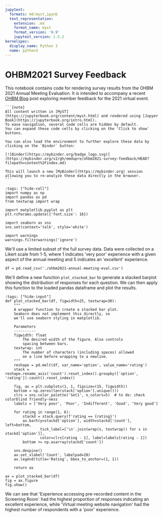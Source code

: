 ```yaml
---
jupytext:
  formats: md:myst,ipynb
  text_representation:
    extension: .md
    format_name: myst
    format_version: '0.9'
    jupytext_version: 1.5.2
kernelspec:
  display_name: Python 3
  name: python3
---
```


# OHBM2021 Survey Feedback

This notebook contains code for rendering survey results from the OHBM 2021 Annual Meeting Evaluation.
It is intended to accompany a recent [OHBM Blog](https://www.ohbmbrainmappingblog.com/) post exploring member feedback for the 2021 virtual event.

````{margin}
```{note}
All content written in [MyST](https://jupyterbook.org/content/myst.html) and rendered using [Jupyer Book](https://jupyterbook.org/intro.html).
To ease navigation, several code cells are hidden by default.
You can expand these code cells by clicking on the 'Click to show' buttons.

You can also load the environment to further explore these data by clicking on the `Binder` button:

[![Binder](https://mybinder.org/badge_logo.svg)](https://mybinder.org/v2/gh/emdupre/ohbm2021-survey-feedback/HEAD?filepath=content%2Findex.md)

This will launch a new [MyBinder](https://mybinder.org) session allowing you to re-analyze these data directly in the browser.
```
````

```{code-cell} python3
:tags: ["hide-cell"]
import numpy as np
import pandas as pd
from textwrap import wrap

import matplotlib.pyplot as plt
plt.rcParams.update({'font.size': 16})

import seaborn as sns
sns.set(context='talk', style='white')

import warnings
warnings.filterwarnings('ignore')
```

We'll use a limited subset of the full survey data.
Data were collected on a Likert scale from 1-5, where 1 indicates 'very poor' experience with a given aspect of the annual meeting and 5 indicates an 'excellent' experience.

```{code-cell} python3
df = pd.read_csv('./ohbm2021-annual-meeting-eval.csv')
```

We'll define a new function `plot_stacked_bar` to generate a stacked barplot showing the distribution of responses for each question.
We can then apply this function to the loaded pandas dataframe and plot the results.

```{code-cell} python3
:tags: ["hide-input"]
def plot_stacked_bar(df, figwidth=25, textwrap=30):
    """
    A wrapper function to create a stacked bar plot.
    Seaborn does not implement this directly, so
    we'll use seaborn styling in matplotlib.

    Parameters
    ----------
    figwidth: float
        The desired width of the figure. Also controls
        spacing between bars.
    textwrap: int
        The number of characters (including spaces) allowed
        on a line before wrapping to a newline.
    """
    reshape = pd.melt(df, var_name='option', value_name='rating')
    stack = reshape.rename_axis('count').reset_index().groupby(['option', 'rating']).count().reset_index()

    fig, ax = plt.subplots(1, 1, figsize=(15, figwidth))
    bottom = np.zeros(len(stack['option'].unique()))
    clrs = sns.color_palette('Set1', n_colors=5)  # to do: check colorblind friendly-ness
    labels = ['Very poor', 'Poor', 'Indifferent', 'Good', 'Very good']

    for rating in range(1, 6):
        stackd = stack.query(f'rating == {rating}')
        ax.barh(y=stackd['option'], width=stackd['count'], left=bottom,
                tick_label=['\n'.join(wrap(s, textwrap)) for s in stackd['option']],
                color=clrs[rating - 1], label=labels[rating - 1])
        bottom += np.asarray(stackd['count'])

    sns.despine()
    ax.set_xlabel('Count', labelpad=20)
    ax.legend(title='Rating', bbox_to_anchor=(1, 1))

    return ax
```

```{code-cell} python3
ax = plot_stacked_bar(df)
fig = ax.figure
fig.show()
```

We can see that 'Experience accessing pre-recorded content in the Screening Room` had the highest proportion of responses indicating an excellent experience,
while 'Virtual meeting website navigation' had the highest number of respondents with a 'poor' experience.